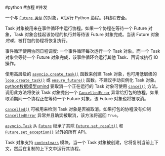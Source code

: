 #python #协程 #并发   

一个与 [`Future 类似`](https://docs.python.org/zh-cn/3.8/library/asyncio-future.html#asyncio.Future) 的对象，可运行 Python [协程](https://docs.python.org/zh-cn/3.8/library/asyncio-task.html#coroutine)。非线程安全。

Task 对象被用来在事件循环中运行协程。如果一个协程在等待一个 Future 对象，Task 对象会挂起该协程的执行并等待该 Future 对象完成。当该 Future 对象 *完成*，被打包的协程将恢复执行。

事件循环使用协同日程调度: 一个事件循环每次运行一个 Task 对象。而一个 Task 对象会等待一个 Future 对象完成，该事件循环会运行其他 Task、回调或执行 IO 操作。

使用高层级的 [`asyncio.create_task()`](https://docs.python.org/zh-cn/3.8/library/asyncio-task.html#asyncio.create_task) 函数来创建 Task 对象，也可用低层级的 [`loop.create_task()`](https://docs.python.org/zh-cn/3.8/library/asyncio-eventloop.html#asyncio.loop.create_task) 或 [`ensure_future()`](https://docs.python.org/zh-cn/3.8/library/asyncio-future.html#asyncio.ensure_future) 函数。不建议手动实例化 Task 对象。
[python数据模型xmind](python数据模型xmind.md)
要取消一个正在运行的 Task 对象可使用 [`cancel()`](https://docs.python.org/zh-cn/3.8/library/asyncio-task.html#asyncio.Task.cancel) 方法。调用此方法将使该 Task 对象抛出一个 [`CancelledError`](https://docs.python.org/zh-cn/3.8/library/asyncio-exceptions.html#asyncio.CancelledError) 异常给打包的协程。如果取消期间一个协程正在等待一个 Future 对象，该 Future 对象也将被取消。

[`cancelled()`](https://docs.python.org/zh-cn/3.8/library/asyncio-task.html#asyncio.Task.cancelled) 可被用来检测 Task 对象是否被取消。如果打包的协程没有抑制 [`CancelledError`](https://docs.python.org/zh-cn/3.8/library/asyncio-exceptions.html#asyncio.CancelledError) 异常并且确实被取消，该方法将返回 `True`。

[`asyncio.Task`](https://docs.python.org/zh-cn/3.8/library/asyncio-task.html#asyncio.Task) 从 [`Future`](https://docs.python.org/zh-cn/3.8/library/asyncio-future.html#asyncio.Future) 继承了其除 [`Future.set_result()`](https://docs.python.org/zh-cn/3.8/library/asyncio-future.html#asyncio.Future.set_result) 和 [`Future.set_exception()`](https://docs.python.org/zh-cn/3.8/library/asyncio-future.html#asyncio.Future.set_exception) 以外的所有 API。

Task 对象支持 [`contextvars`](https://docs.python.org/zh-cn/3.8/library/contextvars.html#module-contextvars) 模块。当一个 Task 对象被创建，它将复制当前上下文，然后在复制的上下文中运行其协程。